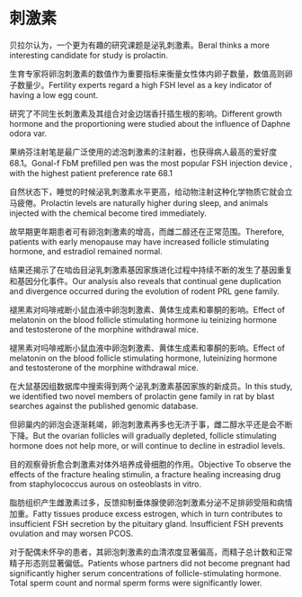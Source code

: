 # 刺激素

<p><span class="chinese">贝拉尔认为，一个更为有趣的研究课题是泌乳刺激素。</span><span class="english">Beral thinks a more interesting candidate for study is prolactin.</span></p>

<p><span class="chinese">生育专家将卵泡刺激素的数值作为重要指标来衡量女性体内卵子数量，数值高则卵子数量少。</span><span class="english">Fertility experts regard a high FSH level as a key indicator of having a low egg count.</span></p>

<p><span class="chinese">研究了不同生长刺激素及其组合对金边瑞香扦插生根的影响。</span><span class="english">Different growth hormone and the proportioning were studied about the influence of Daphne odora var.</span></p>

<p><span class="chinese">果纳芬注射笔是最广泛使用的滤泡刺激素的注射器，也获得病人最高的爱好度68.1。</span><span class="english">Gonal-f FbM prefilled pen was the most popular FSH injection device , with the highest patient preference rate 68.1</span></p>

<p><span class="chinese">自然状态下，睡觉的时候泌乳刺激素水平更高，给动物注射这种化学物质它就会立马疲倦。</span><span class="english">Prolactin levels are naturally higher during sleep, and animals injected with the chemical become tired immediately.</span></p>

<p><span class="chinese">故早期更年期患者可有卵泡刺激素的增高，而雌二醇还在正常范围。</span><span class="english">Therefore, patients with early menopause may have increased follicle stimulating hormone, and estradiol remained normal.</span></p>

<p><span class="chinese">结果还揭示了在啮齿目泌乳刺激素基因家族进化过程中持续不断的发生了基因重复和基因分化事件。</span><span class="english">Our analysis also reveals that continual gene duplication and divergence occurred during the evolution of rodent PRL gene family.</span></p>

<p><span class="chinese">褪黑素对吗啡戒断小鼠血液中卵泡刺激素、黄体生成素和睾酮的影响。</span><span class="english">Effect of melatonin on the blood follicle stimulating hormone iu teinizing hormone and testosterone of the morphine withdrawal mice.</span></p>

<p><span class="chinese">褪黑素对吗啡戒断小鼠血液中卵泡刺激素、黄体生成素和睾酮的影响。</span><span class="english">Effect of melatonin on the blood follicle stimulating hormone, Iuteinizing hormone and testosterone of the morphine withdrawal mice.</span></p>

<p><span class="chinese">在大鼠基因组数据库中搜索得到两个泌乳刺激素基因家族的新成员。</span><span class="english">In this study, we identified two novel members of prolactin gene family in rat by blast searches against the published genomic database.</span></p>

<p><span class="chinese">但卵巢内的卵泡会逐渐耗竭，卵泡刺激素再多也无济于事，雌二醇水平还是会不断下降。</span><span class="english">But the ovarian follicles will gradually depleted, follicle stimulating hormone does not help more, or will continue to decline in estradiol levels.</span></p>

<p><span class="chinese">目的观察骨折愈合刺激素对体外培养成骨细胞的作用。</span><span class="english">Objective To observe the effects of the fracture healing stimulin, a fracture healing increasing drug from staphylococcus aurous on osteoblasts in vitro.</span></p>

<p><span class="chinese">脂肪组织产生雌激素过多，反馈抑制垂体腺使卵泡刺激素分泌不足排卵受阻和病情加重。</span><span class="english">Fatty tissues produce excess estrogen, which in turn contributes to insufficient FSH secretion by the pituitary gland. Insufficient FSH prevents ovulation and may worsen PCOS.</span></p>

<p><span class="chinese">对于配偶未怀孕的患者，其卵泡刺激素的血清浓度显著偏高，而精子总计数和正常精子形态则显著偏低。</span><span class="english">Patients whose partners did not become pregnant had significantly higher serum concentrations of follicle-stimulating hormone. Total sperm count and normal sperm forms were significantly lower.</span></p>


